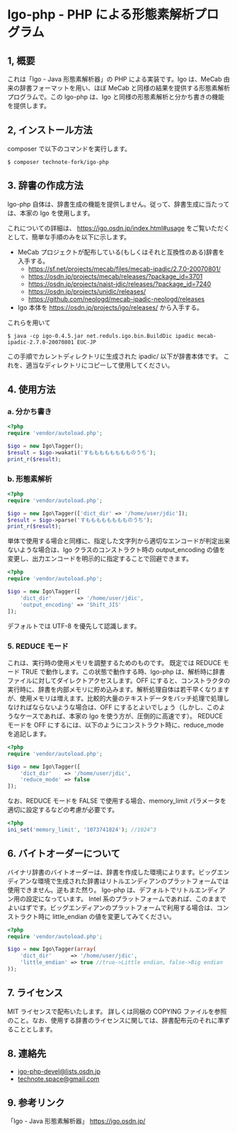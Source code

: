 # Igo-php - PHP による形態素解析プログラム

<!-- START doctoc -->
<!-- END doctoc -->

## 1, 概要

これは「Igo - Java 形態素解析器」の PHP による実装です。Igo は、MeCab 由来の辞書フォーマットを用い、ほぼ MeCab と同様の結果を提供する形態素解析プログラムで。この Igo-php は、Igo と同様の形態素解析と分かち書きの機能を提供します。

## 2, インストール方法

composer で以下のコマンドを実行します。

```shell
$ composer technote-fork/igo-php
```

## 3. 辞書の作成方法

Igo-php 自体は、辞書生成の機能を提供しません。従って、辞書生成に当たっては、本家の Igo を使用します。

これについての詳細は、
https://igo.osdn.jp/index.html#usage
をご覧いただくとして、簡単な手順のみを以下に示します。

- MeCab プロジェクトが配布している(もしくはそれと互換性のある)辞書を入手する。
  - https://sf.net/projects/mecab/files/mecab-ipadic/2.7.0-20070801/
  - https://osdn.jp/projects/mecab/releases/?package_id=3701
  - https://osdn.jp/projects/naist-jdic/releases/?package_id=7240
  - https://osdn.jp/projects/unidic/releases/
  - https://github.com/neologd/mecab-ipadic-neologd/releases
- Igo 本体を https://osdn.jp/projects/igo/releases/ から入手する。

これらを用いて

```shell
$ java -cp igo-0.4.5.jar net.reduls.igo.bin.BuildDic ipadic mecab-ipadic-2.7.0-20070801 EUC-JP
```

この手順でカレントディレクトリに生成された ipadic/ 以下が辞書本体です。
これを、適当なディレクトリにコピーして使用してください。

## 4. 使用方法

### a. 分かち書き

```php
<?php
require 'vendor/autoload.php';

$igo = new Igo\Tagger();
$result = $igo->wakati('すもももももももものうち');
print_r($result);
```

### b. 形態素解析

```php
<?php
require 'vendor/autoload.php';

$igo = new Igo\Tagger(['dict_dir' => '/home/user/jdic']);
$result = $igo->parse('すもももももももものうち');
print_r($result);
```

単体で使用する場合と同様に、指定した文字列から適切なエンコードが判定出来ないような場合は、Igo クラスのコンストラクト時の output_encoding の値を変更し、出力エンコードを明示的に指定することで回避できます。

```php
<?php
require 'vendor/autoload.php';

$igo = new Igo\Tagger([
    'dict_dir'        => '/home/user/jdic',
    'output_encoding' => 'Shift_JIS'
]);
```

デフォルトでは UTF-8 を優先して認識します。

### 5. REDUCE モード

これは、実行時の使用メモリを調整するためのものです。
既定では REDUCE モード TRUE で動作します。この状態で動作する時、Igo-php は、解析時に辞書ファイルに対してダイレクトアクセスします。OFF にすると、コンストラクタの実行時に、辞書を内部メモリに貯め込みます。解析処理自体は若干早くなりますが、使用メモリは増えます。比較的大量のテキストデータをバッチ処理で処理しなければならないような場合は、OFF にするとよいでしょう（しかし、このようなケースであれば、本家の Igo を使う方が、圧倒的に高速です）。
REDUCE モードを OFF にするには、以下のようにコンストラクト時に、reduce_mode を追記します。

```php
<?php
require 'vendor/autoload.php';

$igo = new Igo\Tagger([
    'dict_dir'    => '/home/user/jdic',
    'reduce_mode' => false
]);
```

なお、REDUCE モードを FALSE で使用する場合、memory_limit パラメータを適切に設定するなどの考慮が必要です。

```php
<?php
ini_set('memory_limit', '1073741824'); //1024^3
```

## 6. バイトオーダーについて

バイナリ辞書のバイトオーダーは、辞書を作成した環境によります。ビッグエンディアンな環境で生成された辞書はリトルエンディアンのプラットフォームでは使用できません。逆もまた然り。
Igo-php は、デフォルトでリトルエンディアン用の設定になっています。
Intel 系のプラットフォームであれば、このままでよいはずです。ビッグエンディアンのプラットフォームで利用する場合は、コンストラクト時に little_endian の値を変更してみてください。

```php
<?php
require 'vendor/autoload.php';

$igo = new Igo\Tagger(array(
    'dict_dir'      => '/home/user/jdic',
    'little_endian' => true //true->Little endian, false->Big endian
));
```

## 7. ライセンス

MIT ライセンスで配布いたします。
詳しくは同梱の COPYING ファイルを参照のこと。なお、使用する辞書のライセンスに関しては、辞書配布元のそれに準ずることとします。

## 8. 連絡先

- igo-php-devel@lists.osdn.jp
- technote.space@gmail.com

## 9. 参考リンク

「Igo - Java 形態素解析器」 https://igo.osdn.jp/
